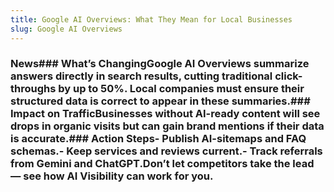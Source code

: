```yaml
---
title: Google AI Overviews: What They Mean for Local Businesses
slug: Google AI Overviews
---
```


### News### What’s ChangingGoogle AI Overviews summarize answers directly in search results, cutting traditional click-throughs by up to 50%. Local companies must ensure their structured data is correct to appear in these summaries.### Impact on TrafficBusinesses without AI-ready content will see drops in organic visits but can gain brand mentions if their data is accurate.### Action Steps- Publish AI-sitemaps and FAQ schemas.- Keep services and reviews current.- Track referrals from Gemini and ChatGPT.Don’t let competitors take the lead — see how AI Visibility can work for you.